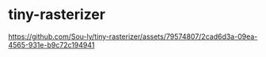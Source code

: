 # tiny-rasterizer

https://github.com/Sou-ly/tiny-rasterizer/assets/79574807/2cad6d3a-09ea-4565-931e-b9c72c194941

